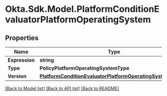 # Okta.Sdk.Model.PlatformConditionEvaluatorPlatformOperatingSystem
## Properties

Name | Type | Description | Notes
------------ | ------------- | ------------- | -------------
**Expression** | **string** |  | [optional] 
**Type** | **PolicyPlatformOperatingSystemType** |  | [optional] 
**Version** | [**PlatformConditionEvaluatorPlatformOperatingSystemVersion**](PlatformConditionEvaluatorPlatformOperatingSystemVersion.md) |  | [optional] 

[[Back to Model list]](../README.md#documentation-for-models) [[Back to API list]](../README.md#documentation-for-api-endpoints) [[Back to README]](../README.md)

